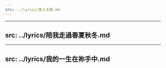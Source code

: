 ```yaml
---
src: ../lyrics/雲上太陽.md
---
```

---
src: ../lyrics/陪我走過春夏秋冬.md
---
---
src: ../lyrics/我的一生在祢手中.md
---